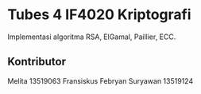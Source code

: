 # Tubes 4 IF4020 Kriptografi
Implementasi algoritma RSA, ElGamal, Paillier, ECC.
## Kontributor
Melita 13519063
Fransiskus Febryan Suryawan 13519124